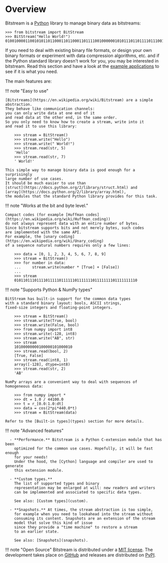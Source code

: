 
Overview
================================================================================

Bitstream is a [Python] library to manage binary data as bitstreams:

    >>> from bitstream import BitStream
    >>> BitStream("Hello World!")
    010010000110010101101100011011000110111100100000010101110110111101110010011011000110010000100001

If you need to deal with existing binary file formats,
or design your own binary formats or
experiment with data compression algorithms, etc. 
and if the Python standard library doesn't work for you,
you may be interested in bitstream.
Read this section and have a look at the [example applications](examples) 
to see if it is what you need.


The main features are:

!!! note "Easy to use"

    [Bitstreams](https://en.wikipedia.org/wiki/Bitstream) are a simple abstraction.
    They behave like communication channels: 
    you can only write data at one end of it 
    and read data at the other end, in the same order.
    So you only need to know how to create a stream, write into it
    and read it to use this library:

        >>> stream = BitStream()
        >>> stream.write("Hello")
        >>> stream.write(" World!")
        >>> stream.read(str, 5)
        'Hello'
        >>> stream.read(str, 7)
        ' World!'

    This simple way to manage binary data is good enough for a surprisingly
    large number of use cases. 
    It should be much easier to use than
    [struct](https://docs.python.org/2/library/struct.html) and 
    [array](https://docs.python.org/2/library/array.html), 
    the modules that the standard Python library provides for this task. 
    

!!! note "Works at the bit and byte level."

    Compact codes (for example [Huffman codes](https://en.wikipedia.org/wiki/Huffman_coding))
    do not always represent data with an entire number of bytes.
    Since bitstream supports bits and not merely bytes, such codes
    are implemented with the same API.
    For example, the [unary coding](https://en.wikipedia.org/wiki/Unary_coding) 
    of a sequence natural numbers requires only a few lines:

        >>> data = [0, 1, 2, 3, 4, 5, 6, 7, 8, 9]
        >>> stream = BitStream()
        >>> for number in data:
        ...     stream.write(number * [True] + [False])
        ... 
        >>> stream
        0101101110111101111101111110111111101111111101111111110



!!! note "Supports Python & NumPy types" 

    BitStream has built-in support for the common data types 
    with a standard binary layout: bools, ASCII strings, 
    fixed-size integers and floating-point integers. 

        >>> stream = BitStream()
        >>> stream.write(True, bool)
        >>> stream.write(False, bool)
        >>> from numpy import int8
        >>> stream.write(-128, int8)
        >>> stream.write("AB", str)
        >>> stream
        10100000000100000101000010
        >>> stream.read(bool, 2)
        [True, False]
        >>> stream.read(int8, 1)
        array([-128], dtype=int8)
        >>> stream.read(str, 2)
        'AB'

    NumPy arrays are a convenient way to deal with sequences of homogeneous data:

        >>> from numpy import *
        >>> dt = 1.0 / 44100.0
        >>> t = r_[0.0:1.0:dt]
        >>> data = cos(2*pi*440.0*t)       
        >>> stream = BitStream(data)

    Refer to the [Built-in types](types) section for more details.


!!! note "Advanced features"

      - **Performance.** Bitstream is a Python C-extension module that has been
        optimized for the common use cases. Hopefully, it will be fast enough 
        for your needs! 
        Under the hood, the [Cython] language and compiler are used to generate 
        this extension module.

      - **Custom types.**
        The list of supported types and binary 
        representation may be enlarged at will: new readers and writers 
        can be implemented and associated to specific data types.

        See also: [Custom types](custom).

      - **Snapshots.** At times, the stream abstraction is too simple,
        for example when you need to lookahead into the stream without
        consuming its content. Snapshots are an extension of the stream
        model that solve this kind of issue
        since they provide a "time machine" to restore a stream 
        to an earlier state.

        See also: [Snapshots](snapshots).

!!! note "Open Source"
    Bitstream  is distributed under a [MIT license]. 
    The development takes place on [GitHub] and 
    releases are distributed on [PyPI].




[Markdown]: http://daringfireball.net/projects/markdown/
[CC-BY-3.0]: http://creativecommons.org/licenses/by/3.0/
[struct]: http://docs.python.org/2/library/struct.html
[Python]: http://www.python.org/
[Cython]: http://www.cython.org
[bitarray]: https://pypi.python.org/pypi/bitarray
[bitstring]: https://code.google.com/p/python-bitstring
[MIT license]: https://github.com/boisgera/bitstream/blob/master/LICENSE.txt
[GitHub]: https://github.com/boisgera/bitstream
[PyPI]: https://pypi.python.org/pypi/bitstream/
